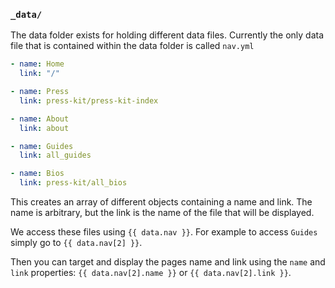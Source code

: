 ### `_data/`

The data folder exists for holding different data files.
Currently the only data file that is contained within the data folder is called `nav.yml`

```yml
- name: Home
  link: "/"

- name: Press
  link: press-kit/press-kit-index

- name: About
  link: about

- name: Guides
  link: all_guides

- name: Bios
  link: press-kit/all_bios

```

This creates an array of different objects containing a name and link.
The name is arbitrary, but the link is the name of the file that will be displayed.

We access these files using `{{ data.nav }}`.
For example to access `Guides` simply go to  `{{ data.nav[2] }}`.

Then you can target and display the pages name and link using the `name` and `link` properties:
`{{ data.nav[2].name }}` or `{{ data.nav[2].link }}`.
